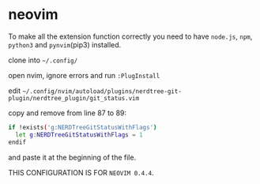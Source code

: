 # neovim

To make all the extension function correctly you need to have ```node.js```, ```npm```, ```python3``` and ```pynvim```(pip3) installed.

clone into ```~/.config/```

open nvim, ignore errors and run ```:PlugInstall```

edit ```~/.config/nvim/autoload/plugins/nerdtree-git-plugin/nerdtree_plugin/git_status.vim```

copy and remove from line 87 to 89: 

```bash
if !exists('g:NERDTreeGitStatusWithFlags')
  let g:NERDTreeGitStatusWithFlags = 1
endif
```

and paste it at the beginning of the file.

THIS CONFIGURATION IS FOR ```NEOVIM 0.4.4```.
